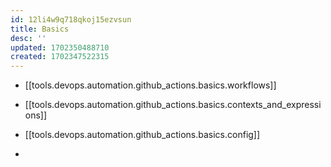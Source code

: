 ```yaml
---
id: 12li4w9q718qkoj15ezvsun
title: Basics
desc: ''
updated: 1702350488710
created: 1702347522315
---
```

- [[tools.devops.automation.github_actions.basics.workflows]]

- [[tools.devops.automation.github_actions.basics.contexts_and_expressions]]
- [[tools.devops.automation.github_actions.basics.config]]
- 